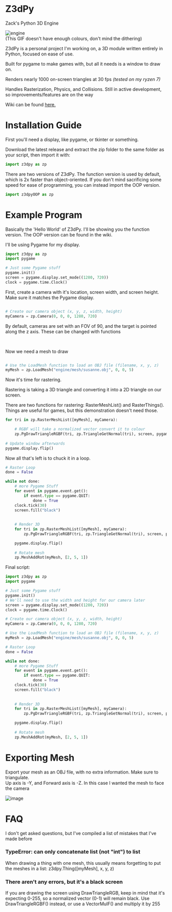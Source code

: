 # Z3dPy
Zack's Python 3D Engine

![engine](https://user-images.githubusercontent.com/115175938/235578934-23defc68-c021-4b05-b169-272e9ac8d3c9.gif)
<br>
(This GIF doesn't have enough colours, don't mind the dithering)

Z3dPy is a personal project I'm working on, a 3D module written entirely in Python, focused on ease of use.

Built for pygame to make games with, but all it needs is a window to draw on.

Renders nearly 1000 on-screen triangles at 30 fps *(tested on my ryzen 7)*

Handles Rasterization, Physics, and Collisions. Still in active development, so improvements/features are on the way

Wiki can be found <a href="https://github.com/ZackWilde27/pythonRasterizer/wiki">here.</a>

# Installation Guide

First you'll need a display, like pygame, or tkinter or something.

Download the latest release and extract the zip folder to the same folder as your script, then import it with:
```python
import z3dpy as zp
```
There are two versions of Z3dPy. The function version is used by default, which is 2x faster than object-oriented. If you don't mind sacrificing some speed for ease of programming, you can instead import the OOP version.

```python
import z3dpyOOP as zp
```

# Example Program

Basically the 'Hello World' of Z3dPy. I'll be showing you the function version. The OOP version can be found in the wiki.

I'll be using Pygame for my display.
```python
import z3dpy as zp
import pygame

# Just some Pygame stuff
pygame.init()
screen = pygame.display.set_mode((1280, 720))
clock = pygame.time.Clock()
```

First, create a camera with it's location, screen width, and screen height. Make sure it matches the Pygame display.

```python

# Create our camera object (x, y, z, width, height)
myCamera = zp.Camera(0, 0, 0, 1280, 720)

```

By default, cameras are set with an FOV of 90, and the target is pointed along the z axis. These can be changed with functions

<br>

Now we need a mesh to draw

```python

# Use the LoadMesh function to load an OBJ file (filename, x, y, z)
myMesh = zp.LoadMesh("engine/mesh/susanne.obj", 0, 0, 5)

```
Now it's time for rastering.

Rastering is taking a 3D triangle and converting it into a 2D triangle on our screen.

There are two functions for rastering: RasterMeshList() and RasterThings(). Things are useful for games, but this demonstration doesn't need those.

```python
for tri in zp.RasterMeshList([myMesh], myCamera):

    # RGBF will take a normalized vector convert it to colour
    zp.PgDrawTriangleRGBF(tri, zp.TriangleGetNormal(tri), screen, pygame)
    
# Update window afterwards
pygame.display.flip()
```

Now all that's left is to chuck it in a loop.

```python
# Raster Loop
done = False

while not done:
    # more Pygame Stuff
    for event in pygame.event.get():
        if event.type == pygame.QUIT:
            done = True    
    clock.tick(30)
    screen.fill("black")
    
    
    # Render 3D
    for tri in zp.RasterMeshList([myMesh], myCamera):
        zp.PgDrawTriangleRGBF(tri, zp.TriangleGetNormal(tri), screen, pygame)

    pygame.display.flip()
    
    # Rotate mesh
    zp.MeshAddRot(myMesh, [2, 5, 1])
```

Final script:

```python
import z3dpy as zp
import pygame

# Just some Pygame stuff
pygame.init()
# We'll need to use the width and height for our camera later
screen = pygame.display.set_mode((1280, 720))
clock = pygame.time.Clock()

# Create our camera object (x, y, z, width, height)
myCamera = zp.Camera(0, 0, 0, 1280, 720)

# Use the LoadMesh function to load an OBJ file (filename, x, y, z)
myMesh = zp.LoadMesh("engine/mesh/susanne.obj", 0, 0, 5)

# Raster Loop
done = False

while not done:
    # more Pygame Stuff
    for event in pygame.event.get():
        if event.type == pygame.QUIT:
            done = True    
    clock.tick(30)
    screen.fill("black")
    
    
    # Render 3D
    for tri in zp.RasterMeshList([myMesh], myCamera):
        zp.PgDrawTriangleRGBF(tri, zp.TriangleGetNormal(tri), screen, pygame)

    pygame.display.flip()
    
    # Rotate mesh
    zp.MeshAddRot(myMesh, [2, 5, 1])
```

# Exporting Mesh

Export your mesh as an OBJ file, with no extra information. Make sure to triangulate.
<br>
Up axis is -Y, and Forward axis is -Z. In this case I wanted the mesh to face the camera

![image](https://user-images.githubusercontent.com/115175938/235002154-62bb03ad-13f3-4084-b410-aa0074553865.png)

# FAQ

I don't get asked questions, but I've compiled a list of mistakes that I've made before

### TypeError: can only concatenate list (not "int") to list

When drawing a thing with one mesh, this usually means forgetting to put the meshes in a list: z3dpy.Thing([myMesh], x, y, z)

### There aren't any errors, but it's a black screen

If you are drawing the screen using DrawTriangleRGB, keep in mind that it's expecting 0-255, so a normalized vector (0-1) will remain black. Use DrawTriangleRGBF() instead, or use a VectorMulF() and multiply it by 255

